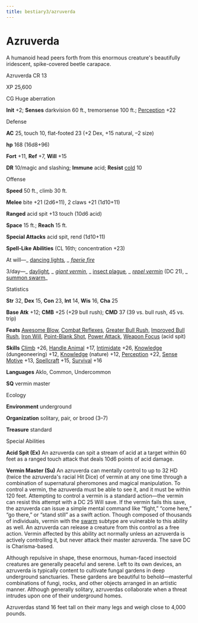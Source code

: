 ```yaml
---
title: bestiary3/azruverda
---
```

# Azruverda

A humanoid head peers forth from this enormous creature's beautifully iridescent, spike-covered beetle carapace.

Azruverda CR 13

XP 25,600

CG Huge aberration

**Init** +2; **Senses** darkvision 60 ft., tremorsense 100 ft.; [Perception](skill_dir/perception#_perception) +22

Defense

**AC** 25, touch 10, flat-footed 23 (+2 Dex, +15 natural, –2 size)

**hp** 168 (16d8+96)

**Fort** +11, **Ref** +7, **Will** +15

**DR** 10/magic and slashing; **Immune** acid; **Resist** [cold](monster_dir/creatureTypes#_cold-subtype) 10

Offense

**Speed** 50 ft., climb 30 ft.

**Melee** bite +21 (2d6+11), 2 claws +21 (1d10+11)

**Ranged** acid spit +13 touch (10d6 acid)

**Space** 15 ft.; **Reach** 15 ft.

**Special Attacks** acid spit, rend (1d10+11)

**Spell-Like Abilities** (CL 16th; concentration +23)

At will—_ [dancing lights](spells/dancingLights#_dancing-lights)_, _ [faerie fire](spell_dir/faerieFire#_faerie-fire)_

3/day—_ [daylight](spell_dir/daylight#_daylight)_, _ [giant vermin](spells/giantVermin#_giant-vermin)_, _ [insect plague](spell_dir/insectPlague#_insect-plague)_, _ [repel vermin](spells/repelVermin#_repel-vermin)_ (DC 21), _ [summon swarm](spell_dir/summonSwarm#_summon-swarm)_

Statistics

**Str** 32, **Dex** 15, **Con** 23, **Int** 14, **Wis** 16, **Cha** 25

**Base Atk** +12; **CMB** +25 (+29 bull rush); **CMD** 37 (39 vs. bull rush, 45 vs. trip)

**Feats** [Awesome Blow](monsters/monsterFeats#_awesome-blow), [Combat Reflexes](feats#_combat-reflexes), [Greater Bull Rush](feats#_greater-bull-rush), [Improved Bull Rush](feats#_improved-bull-rush), [Iron Will](feats#_iron-will), [Point-Blank Shot](feats#_point-blank-shot), [Power Attack](feats#_power-attack), [Weapon Focus](feats#_weapon-focus) (acid spit)

**Skills** [Climb](skill_dir/climb#_climb) +26, [Handle Animal](skills/handleAnimal#_handle-animal) +17, [Intimidate](skill_dir/intimidate#_intimidate) +26, [Knowledge](skills/knowledge#_knowledge) (dungeoneering) +12, [Knowledge](skill_dir/knowledge#_knowledge) (nature) +12, [Perception](skills/perception#_perception) +22, [Sense Motive](skill_dir/senseMotive#_sense-motive) +13, [Spellcraft](skills/spellcraft#_spellcraft) +15, [Survival](skill_dir/survival#_survival) +16

**Languages** Aklo, Common, Undercommon

**SQ** vermin master

Ecology

**Environment** underground

**Organization** solitary, pair, or brood (3–7)

**Treasure** standard

Special Abilities

**Acid Spit (Ex)** An azruverda can spit a stream of acid at a target within 60 feet as a ranged touch attack that deals 10d6 points of acid damage.

**Vermin Master (Su)** An azruverda can mentally control to up to 32 HD (twice the azruverda's racial Hit Dice) of vermin at any one time through a combination of supernatural pheromones and magical manipulation. To control a vermin, the azruverda must be able to see it, and it must be within 120 feet. Attempting to control a vermin is a standard action—the vermin can resist this attempt with a DC 25 Will save. If the vermin fails this save, the azruverda can issue a simple mental command like “fight,” “come here,” “go there,” or “stand still” as a swift action. Though composed of thousands of individuals, vermin with the [swarm](monsters/creatureTypes#_swarm-subtype) subtype are vulnerable to this ability as well. An azruverda can release a creature from this control as a free action. Vermin affected by this ability act normally unless an azruverda is actively controlling it, but never attack their master azruverda. The save DC is Charisma-based.

Although repulsive in shape, these enormous, human-faced insectoid creatures are generally peaceful and serene. Left to its own devices, an azruverda is typically content to cultivate fungal gardens in deep underground sanctuaries. These gardens are beautiful to behold—masterful combinations of fungi, rocks, and other objects arranged in an artistic manner. Although generally solitary, azruverdas collaborate when a threat intrudes upon one of their underground homes.

Azruverdas stand 16 feet tall on their many legs and weigh close to 4,000 pounds.


